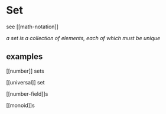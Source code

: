 # Set

see [[math-notation]]

_a set is a collection of elements, each of which must be unique_

## examples

[[number]] sets

[[universal]] set

[[number-field]]s

[[monoid]]s
